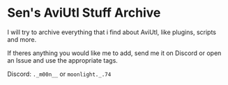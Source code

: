 # Sen's AviUtl Stuff Archive

I will try to archive everything that i find about AviUtl, like plugins, scripts and more.

If theres anything you would like me to add, send me it on Discord or open an Issue and use the appropriate tags.

Discord: ```._m00n__``` or ```moonlight._.74```
